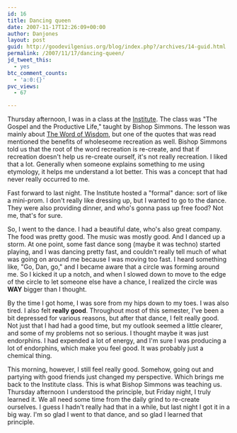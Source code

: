 ```yaml
---
id: 16
title: Dancing queen
date: 2007-11-17T12:26:09+00:00
author: Danjones
layout: post
guid: http://goodevilgenius.org/blog/index.php?/archives/14-guid.html
permalink: /2007/11/17/dancing-queen/
jd_tweet_this:
  - yes
btc_comment_counts:
  - 'a:0:{}'
pvc_views:
  - 67

---
```

Thursday afternoon, I was in a class at the [Institute](http://www.ldsces.org/Austin). The class was "The Gospel and the Productive Life," taught by Bishop Simmons. The lesson was mainly about [The Word of Wisdom](http://scriptures.lds.org/dc/89), but one of the quotes that was read mentioned the benefits of wholeseome recreation as well. Bishop Simmons told us that the root of the word recreation is re-create, and that if recreation doesn't help us re-create ourself, it's not really recreation. I liked that a lot. Generally when someone explains something to me using etymology, it helps me understand a lot better. This was a concept that had never really occurred to me.

Fast forward to last night. The Institute hosted a "formal" dance: sort of like a mini-prom. I don't really like dressing up, but I wanted to go to the dance. They were also providing dinner, and who's gonna pass up free food? Not me, that's for sure.

So, I went to the dance. I had a beautiful date, who's also great company. The food was pretty good. The music was mostly good. And I danced up a storm. At one point, some fast dance song (maybe it was techno) started playing, and I was dancing pretty fast, and couldn't really tell much of what was going on around me because I was moving too fast. I heard something like, "Go, Dan, go," and I became aware that a circle was forming around me. So I kicked it up a notch, and when I slowed down to move to the edge of the circle to let someone else have a chance, I realized the circle was **WAY** bigger than I thought.

By the time I got home, I was sore from my hips down to my toes. I was also tired. I also felt **really good**. Throughout most of this semester, I've been a bit depressed for various reasons, but after that dance, I felt really good. Not just that I had had a good time, but my outlook seemed a little clearer, and some of my problems not so serious. I thought maybe it was just endorphins. I had expended a lot of energy, and I'm sure I was producing a lot of endorphins, which make you feel good. It was probably just a chemical thing.

This morning, however, I still feel really good. Somehow, going out and partying with good friends just changed my perspective. Which brings me back to the Institute class. This is what Bishop Simmons was teaching us. Thursday afternoon I understood the principle, but Friday night, I truly learned it. We all need some time from the daily grind to re-create ourselves. I guess I hadn't really had that in a while, but last night I got it in a big way. I'm so glad I went to that dance, and so glad I learned that principle.
